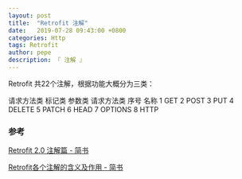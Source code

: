 ```yaml
---
layout: post
title:  "Retrofit 注解"
date:   2019-07-28 09:43:00 +0800
categories: Http
tags: Retrofit
author: pepe
description: 『 注解 』
---
```


Retrofit 共22个注解，根据功能大概分为三类：

请求方法类
标记类
参数类
请求方法类
序号	名称
1	GET
2	POST
3	PUT
4	DELETE
5	PATCH
6	HEAD
7	OPTIONS
8	HTTP




### 参考

[Retrofit 2.0 注解篇 - 简书](https://www.jianshu.com/p/bf884248cb37)

[Retrofit各个注解的含义及作用 - 简书](https://www.jianshu.com/p/8e1b76b8939d)






